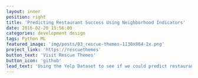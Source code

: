 ```yaml
---
layout: inner
position: right
title: 'Predicting Restaurant Success Using Neighborhood Indicators'
date: 2016-02-20 15:56:00
categories: development design
tags: Python ML
featured_image: 'img/posts/03_rescue-themes-1130x864-2x.png'
project_link: 'https://rescuethemes'
button_text: 'Visit Rescue Themes'
button_icon: 'github'
lead_text: 'Using the Yelp Dataset to see if we could predict restaurant success based off of the neighborhood it was in'
---
```

